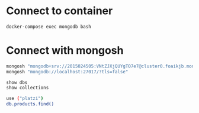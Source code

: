 # Connect to container

```sh
docker-compose exec mongodb bash
```

# Connect with mongosh

```sh
mongosh "mongodb+srv://2015024505:VNtZJXjQUYgTO7e7@cluster0.foaikjb.mongodb.net/"
mongosh "mongodb://localhost:27017/?tls=false"
```

```sh
show dbs
show collections
```

```sh
use ("platzi")
db.products.find()
```
